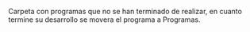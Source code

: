 Carpeta con programas que no se han terminado de realizar, en cuanto termine su desarrollo se movera el programa a Programas.
